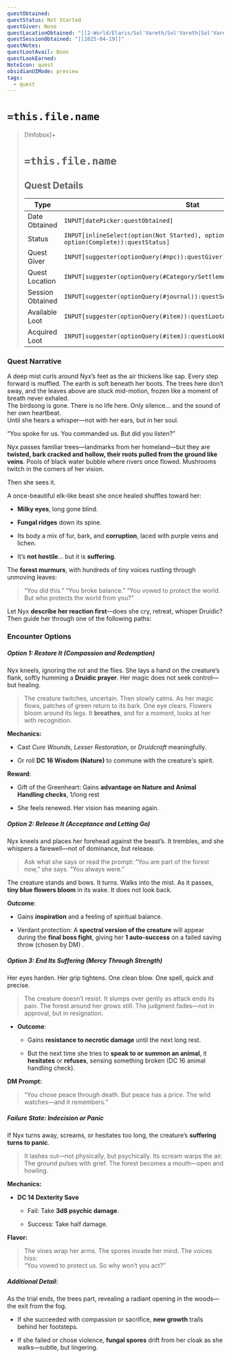 ```yaml
---
questObtained: 
questStatus: Not Started
questGiver: None
questLocationObtained: "[[2-World/Elaris/Sol'Vareth/Sol'Vareth|Sol'Vareth]]"
questSessionObtained: "[[2025-04-19]]"
questNotes: 
questLootAvail: Boon
questLookEarned: 
NoteIcon: quest
obsidianUIMode: preview
tags:
  - quest
---
```


# `=this.file.name`

> [!infobox]+
> # `=this.file.name`
> ## Quest Details
> Type |  Stat |
> ---|---|
> Date Obtained | `INPUT[datePicker:questObtained]` |
> Status | `INPUT[inlineSelect(option(Not Started), option(In Progress), option(Complete)):questStatus]` |
> Quest Giver | `INPUT[suggester(optionQuery(#npc)):questGiver]` |
> Quest Location | `INPUT[suggester(optionQuery(#Category/Settlement)):questLocationObtained]` |
> Session Obtained | `INPUT[suggester(optionQuery(#journal)):questSessionObtained]` |
> Available Loot | `INPUT[suggester(optionQuery(#item)):questLootAvail]` |
> Acquired Loot | `INPUT[suggester(optionQuery(#item)):questLookEarned]` |

### Quest Narrative
A deep mist curls around Nyx’s feet as the air thickens like sap. Every step forward is muffled. The earth is soft beneath her boots. The trees here don’t sway, and the leaves above are stuck mid-motion, frozen like a moment of breath never exhaled.  
The birdsong is gone. There is no life here. Only silence... and the sound of her own heartbeat.  
Until she hears a whisper—not with her ears, but in her soul.  
  
“You spoke for us. You commanded us. But did you listen?”

Nyx passes familiar trees—landmarks from her homeland—but they are **twisted, bark cracked and hollow, their roots pulled from the ground like veins**. Pools of black water bubble where rivers once flowed. Mushrooms twitch in the corners of her vision.

Then she sees it.

A once-beautiful elk-like beast she once healed shuffles toward her:

- **Milky eyes**, long gone blind.
    
- **Fungal ridges** down its spine.
    
- Its body a mix of fur, bark, and **corruption**, laced with purple veins and lichen.
    
- It’s **not hostile**… but it is **suffering**.
    

The **forest murmurs**, with hundreds of tiny voices rustling through unmoving leaves:

> “You did this.” “You broke balance.” “You vowed to protect the world. But who protects the world from you?”

Let Nyx **describe her reaction first**—does she cry, retreat, whisper Druidic? Then guide her through one of the following paths:

### Encounter Options
##### **Option 1: Restore It** (Compassion and Redemption)

Nyx kneels, ignoring the rot and the flies. She lays a hand on the creature’s flank, softly humming a **Druidic prayer**. Her magic does not seek control—but healing.

> The creature twitches, uncertain. Then slowly calms. As her magic flows, patches of green return to its bark. One eye clears. Flowers bloom around its legs. It **breathes**, and for a moment, looks at her with recognition.

**Mechanics:**

- Cast _Cure Wounds_, _Lesser Restoration_, or _Druidcraft_ meaningfully.
    
- Or roll **DC 16 Wisdom (Nature)** to commune with the creature's spirit.
    

**Reward**:

- Gift of the Greenheart: Gains **advantage on Nature and Animal Handling checks**, 1/long rest
    
- She feels renewed. Her vision has meaning again.
    

##### **Option 2: Release It** (Acceptance and Letting Go)

Nyx kneels and places her forehead against the beast’s. It trembles, and she whispers a farewell—not of dominance, but release.

> Ask what she says or read the prompt:
> “You are part of the forest now,” she says. “You always were.”

The creature stands and bows. It turns. Walks into the mist. As it passes, **tiny blue flowers bloom** in its wake. It does not look back.

**Outcome**:

- Gains **inspiration** and a feeling of spiritual balance.
    
- Verdant protection: A **spectral version of the creature** will appear during the **final boss fight**, giving her **1 auto-success** on a failed saving throw (chosen by DM) .
    

##### **Option 3: End Its Suffering** (Mercy Through Strength)

Her eyes harden. Her grip tightens. One clean blow. One spell, quick and precise.

> The creature doesn’t resist. It slumps over gently as attack ends its pain. The forest around her grows still. The judgment fades—not in approval, but in resignation.

- **Outcome**:
    
    - Gains **resistance to necrotic damage** until the next long rest.
        
    - But the next time she tries to **speak to or summon an animal**, it **hesitates** or **refuses**, sensing something broken (DC 16 animal handling check).
        

**DM Prompt:**

> “You chose peace through death. But peace has a price. The wild watches—and it remembers.”

##### **Failure State: Indecision or Panic**

If Nyx turns away, screams, or hesitates too long, the creature’s **suffering turns to panic**.

> It lashes out—not physically, but psychically. Its scream warps the air. The ground pulses with grief. The forest becomes a mouth—open and howling.

**Mechanics:**

- **DC 14 Dexterity Save**
    
    - Fail: Take **3d8 psychic damage**.
        
    - Success: Take half damage.
        

**Flavor:**

> The vines wrap her arms. The spores invade her mind. The voices hiss:  
> “You vowed to protect us. So why won’t you act?”

##### Additional Detail:

As the trial ends, the trees part, revealing a radiant opening in the woods—the exit from the fog.

- If she succeeded with compassion or sacrifice, **new growth** trails behind her footsteps.
    
- If she failed or chose violence, **fungal spores** drift from her cloak as she walks—subtle, but lingering.